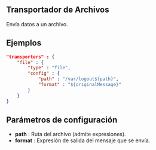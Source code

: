 ## Transportador de Archivos

Envía datos a un archivo.

## Ejemplos

```json
"transporters" : {
	"file" : {
		"type" : "file",
		"config" : {
			"path" : "/var/logout${path}",
			"format" : "${originalMessage}"
		}
	}
}
```

## Parámetros de configuración
* **path** : Ruta del archivo (admite expresiones).
* **format** : Expresión de salida del mensaje que se envía.
